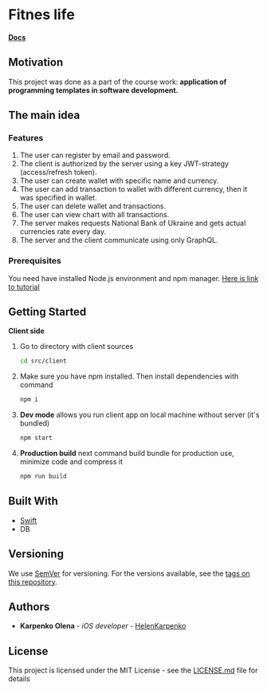 # Fitnes life

#### [Docs](https://docs.google.com/document/d/1bxz1ocSrlYOd6PsBJMXv9oBXpvpd-GnsiGihsjskHCo/edit?usp=sharing)

## Motivation
This project was done as a part of the course work: **application of programming templates in software development.**
## The main idea

### Features
1. The user can register by email and password.
1. The client is authorized by the server using a key JWT-strategy (access/refresh token). 
2. The user can create wallet with specific name and currency.
3. The user can add transaction to wallet with different currency, then it was specified in wallet.
4. The user can delete wallet and transactions.
5. The user can view chart with all transactions.
6. The server makes requests National Bank of Ukraine and gets actual currencies rate every day. 
7. The server and the client communicate using only GraphQL.

### Prerequisites

You need have installed Node.js environment and npm manager. [Here is link to tutorial](https://www.npmjs.com/get-npm) 


## Getting Started
**Client side**
1. Go to directory with client sources
   ```sh
   cd src/client
   ```
2. Make sure you have npm installed. Then install dependencies with command
    ```sh
    npm i
    ```    
3. **Dev mode** allows you run client app on local machine without server (it's bundled)
    ```sh
    npm start
    ```
4.  **Production build**  next command build bundle for production use, minimize code and compress it
    ```sh
    npm run build
    ```
## Built With
* [Swift]()
* DB

## Versioning
We use [SemVer](http://semver.org/) for versioning. For the versions available, see the [tags on this repository](https://github.com/ZulusK/Budgetarium/tags). 

## Authors

* **Karpenko Olena** - *iOS developer* - [HelenKarpenko](https://github.com/HelenKarpenko)

## License

This project is licensed under the MIT License - see the [LICENSE.md](LICENSE.md) file for details
